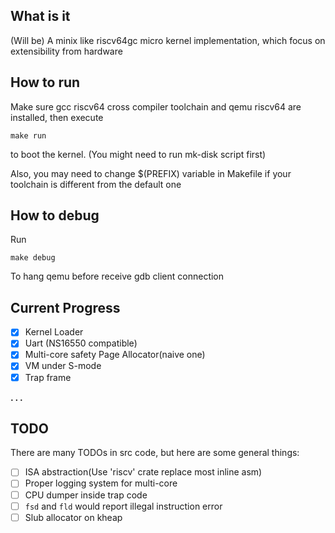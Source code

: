 ## What is it
(Will be) A minix like riscv64gc micro kernel implementation, which focus on extensibility from hardware

## How to run
Make sure gcc riscv64 cross compiler toolchain and qemu riscv64 are installed, then execute
```
make run
```
to boot the kernel. (You might need to run mk-disk script first)

Also, you may need to change $(PREFIX) variable in Makefile if your toolchain is different from the default one 

## How to debug
Run
```
make debug
```
To hang qemu before receive gdb client connection

## Current Progress
  - [x] Kernel Loader
  - [x] Uart (NS16550 compatible)
  - [x] Multi-core safety Page Allocator(naive one)
  - [x] VM under S-mode
  - [x] Trap frame

  **. . .**

## TODO
There are many TODOs in src code, but here are some general things:
  - [ ] ISA abstraction(Use 'riscv' crate replace most inline asm)
  - [ ] Proper logging system for multi-core
  - [ ] CPU dumper inside trap code
  - [ ] `fsd` and `fld` would report illegal instruction error
  - [ ] Slub allocator on kheap
